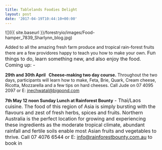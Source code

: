 ```yaml
---
title: Tablelands Foodies Delight
layout: post
date: '2017-04-19T10:44:10+00:00'
---
```



![]({{ site.baseurl }}/forestryio/images/Food-hamper_7839_Sharlynn_blog.jpg)




Added to all the amazing fresh farm produce and tropical rain-forest fruits there are a few providores happy to teach you how to make your own. <span style="font-size: 1rem;">Fun things to do, learn something new, and also enjoy the food. Coming up: -</span>


**29th and 30th April   Cheese-making two day course.** Throughout the two days, participants will learn how to make, Feta, Brie, Quark, Cream cheese, Ricotta, Mozzarella and a few tips on hard cheeses. Call Jude on 07 4095 2097 or E: [jnechwatal@bigpond.com](mailto:jnechwatal@bigpond.com)

**7th May 12 noon Sunday Lunch at Rainforest Bounty**<span style="font-size: 1rem;"> - Thai/Laos cuisine.&nbsp;</span><span style="font-size: 1rem;">The food of this region of Asia is simply bursting with the flavours and zest of fresh herbs, spices and fruits. Northern Australia is the perfect location for growing and experiencing these ingredients as the moderate tropical climate, abundant rainfall and fertile soils enable most Asian fruits and vegetables to thrive. Call 0</span><span style="font-size: 1rem;">7 4076 6544 or&nbsp;</span><span style="font-size: 1rem;">E: <a href="mailto:info@rainforestbounty.com.au">info@rainforestbounty.com.au</a> to book in</span>